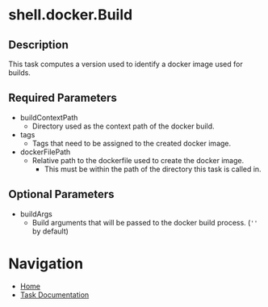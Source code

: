 # shell.docker.Build

## Description
This task computes a version used to identify a docker image used for builds.

## Required Parameters

* buildContextPath
  * Directory used as the context path of the docker build.
* tags
  * Tags that need to be assigned to the created docker image.
* dockerFilePath
  * Relative path to the dockerfile used to create the docker image.
    * This must be within the path of the directory this task is called in.

## Optional Parameters

* buildArgs
  * Build arguments that will be passed to the docker build process. (`''` by default)

# Navigation
* [Home](../../README.md)
* [Task Documentation](README.md)
